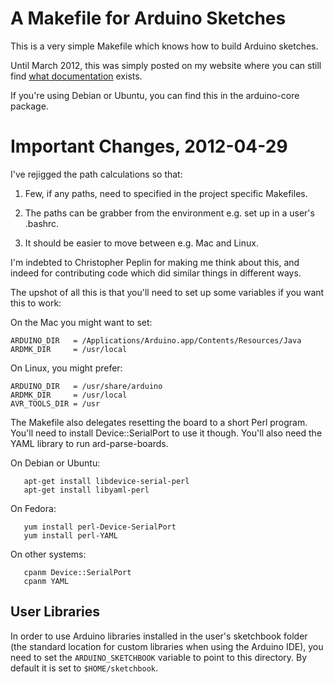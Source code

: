 # A Makefile for Arduino Sketches

This is a very simple Makefile which knows how to build Arduino sketches.

Until March 2012, this was simply posted on my website where you can
still find [what
documentation](http://mjo.tc/atelier/2009/02/arduino-cli.html
"Documentation") exists.

If you're using Debian or Ubuntu, you can find this in the
arduino-core package.

# Important Changes, 2012-04-29

I've rejigged the path calculations so that:

1. Few, if any paths, need to specified in the project specific Makefiles.

1. The paths can be grabber from the environment e.g. set up in a user's .bashrc.

1. It should be easier to move between e.g. Mac and Linux.

I'm indebted to Christopher Peplin for making me think about this, and indeed for
contributing code which did similar things in different ways.

The upshot of all this is that you'll need to set up some variables if you want 
this to work:

On the Mac you might want to set:

    ARDUINO_DIR   = /Applications/Arduino.app/Contents/Resources/Java
    ARDMK_DIR     = /usr/local

On Linux, you might prefer:

    ARDUINO_DIR   = /usr/share/arduino
    ARDMK_DIR     = /usr/local
    AVR_TOOLS_DIR = /usr

The Makefile also delegates resetting the board to a short Perl program.
You'll need to install Device::SerialPort to use it though. You'll also
need the YAML library to run ard-parse-boards.

On Debian or Ubuntu:

       apt-get install libdevice-serial-perl
       apt-get install libyaml-perl

On Fedora:

       yum install perl-Device-SerialPort
       yum install perl-YAML

On other systems:

       cpanm Device::SerialPort
       cpanm YAML

## User Libraries

In order to use Arduino libraries installed in the user's sketchbook folder (the
standard location for custom libraries when using the Arduino IDE), you need to
set the `ARDUINO_SKETCHBOOK` variable to point to this directory. By default it
is set to `$HOME/sketchbook`.
